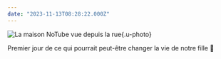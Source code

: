 ```yaml
---
date: "2023-11-13T08:28:22.000Z"
---
```


![La maison NoTube vue depuis la rue](/assets/images/1704798300040.jpg){.u-photo}

Premier jour de ce qui pourrait peut-être changer la vie de notre fille 🤞